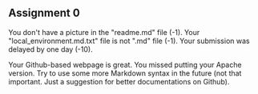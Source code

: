 ## Assignment 0

You don't have a picture in the "readme.md" file (-1).
Your "local_environment.md.txt" file is not ".md" file (-1). 
Your submission was delayed by one day (-10).

Your Github-based webpage is great. You missed putting your Apache version. Try to use some more Markdown syntax in the future (not that important. Just a suggestion for better documentations on Github).